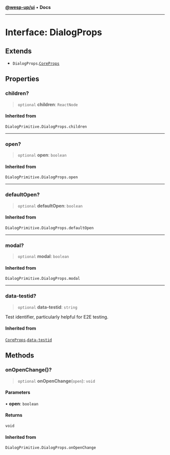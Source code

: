 [**@wesp-up/ui**](../README.md) • **Docs**

---

# Interface: DialogProps

## Extends

- `DialogProps`.[`CoreProps`](CoreProps.md)

## Properties

### children?

> `optional` **children**: `ReactNode`

#### Inherited from

`DialogPrimitive.DialogProps.children`

---

### open?

> `optional` **open**: `boolean`

#### Inherited from

`DialogPrimitive.DialogProps.open`

---

### defaultOpen?

> `optional` **defaultOpen**: `boolean`

#### Inherited from

`DialogPrimitive.DialogProps.defaultOpen`

---

### modal?

> `optional` **modal**: `boolean`

#### Inherited from

`DialogPrimitive.DialogProps.modal`

---

### data-testid?

> `optional` **data-testid**: `string`

Test identifier, particularly helpful for E2E testing.

#### Inherited from

[`CoreProps`](CoreProps.md).[`data-testid`](CoreProps.md#data-testid)

## Methods

### onOpenChange()?

> `optional` **onOpenChange**(`open`): `void`

#### Parameters

• **open**: `boolean`

#### Returns

`void`

#### Inherited from

`DialogPrimitive.DialogProps.onOpenChange`
